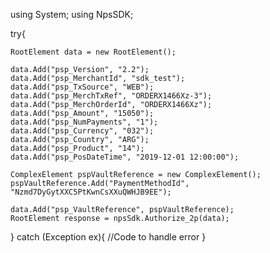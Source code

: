 using System;
using NpsSDK;

try{

    RootElement data = new RootElement();

    data.Add("psp_Version", "2.2");
    data.Add("psp_MerchantId", "sdk_test");
    data.Add("psp_TxSource", "WEB");
    data.Add("psp_MerchTxRef", "ORDERX1466Xz-3");
    data.Add("psp_MerchOrderId", "ORDERX1466Xz");
    data.Add("psp_Amount", "15050");
    data.Add("psp_NumPayments", "1");
    data.Add("psp_Currency", "032");
    data.Add("psp_Country", "ARG");
    data.Add("psp_Product", "14");
    data.Add("psp_PosDateTime", "2019-12-01 12:00:00");

    ComplexElement pspVaultReference = new ComplexElement();
    pspVaultReference.Add("PaymentMethodId", "Nzmd7DyGytXXC5PtKwnCsXXuQWHJB9EE");

    data.Add("psp_VaultReference", pspVaultReference);
    RootElement response = npsSdk.Authorize_2p(data);

}
catch (Exception ex){
    //Code to handle error
}

